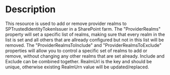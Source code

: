 # Description

This resource is used to add or remove provider realms to
SPTrustedIdentityTokenIssuer in a SharePoint farm. The "ProviderRealms"
property will set a specific list of realms, making sure
that every realm in the list is set and all others that are
allready configured but not in this list will be removed.
The "ProviderRealmsToInclude" and "ProviderRealmsToExclude" properties
will allow you to control a specific set of realms to add or remove,
without changing any other realms that are set already. Include and
Exclude can be combined together. RealmUrl is the key and should be
unique, otherwise existing RealmUrn value will be updated/replaced.
